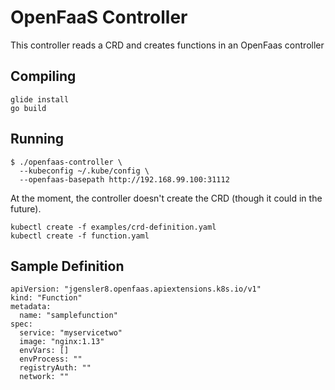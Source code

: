 # OpenFaaS Controller

This controller reads a CRD and creates functions in an OpenFaas controller

## Compiling

```
glide install
go build
```

## Running

```
$ ./openfaas-controller \
  --kubeconfig ~/.kube/config \
  --openfaas-basepath http://192.168.99.100:31112
```

At the moment, the controller doesn't create the CRD (though it could in the future).

```
kubectl create -f examples/crd-definition.yaml
kubectl create -f function.yaml
```

## Sample Definition

```
apiVersion: "jgensler8.openfaas.apiextensions.k8s.io/v1"
kind: "Function"
metadata:
  name: "samplefunction"
spec:
  service: "myservicetwo"
  image: "nginx:1.13"
  envVars: []
  envProcess: ""
  registryAuth: ""
  network: ""
```